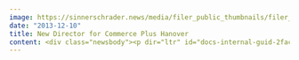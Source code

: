 ```yaml
---
image: https://sinnerschrader.news/media/filer_public_thumbnails/filer_public/97/b8/97b8cfba-9953-4411-ad29-4271f46215f4/varfoldersdjk8pxf42x64d8fxslz8jcc8fc0000gnttmpjcu8da__480x288_q85_crop_subsampling-2_upscale.png
date: "2013-12-10"
title: New Director for Commerce Plus Hanover
content: <div class="newsbody"><p dir="ltr" id="docs-internal-guid-2fac0ab0-dbb5-2e8f-b5ae-b4376938da58">Online agency Commerce Plus appoints e-commerce expert Philipp Wengenroth Unit Director in Hanover. 40-year-old Wengenroth will share management duties in the Hanover office with Dimitri Gatowski. Wengenroth has been Senior Project Manager and Consultant at  Commerce Plus since 2011. Among his new duties are the stategic development of Magento for the Hanover office, the development of mobile shop solutions and further development for Hanover's current clients Bellybutton, Wein &amp; Vinos and expert.</p><p dir="ltr">Philipp Wengenroth began his professional career as Show Planner for RTL Shop where he developed teleshopping formats. He soon recognized the prospect of digital sales and led e-commerce for RTL Shop for six years. Wengenroth gained further experience as a freelance consultant for e-commerce projects between 2009 and 2011 which he has been sharing with Commerce Plus and their clients since 2011.</p><p dir="ltr"><a href="http&#58;//www.commerce-plus.com/files/2013/12/CommercePlus_PhilippWengenroth_highres.jpg" target="_blank">Download Photo High Quality.</a></p><p dir="ltr"><strong>Contact<br/></strong>Commerce Plus GmbH<br/>Marketing &amp; PR<br/>Sebastian Kehr<br/>+49 40 24828 751<br/><a href="mailto&#58;sebastian.kehr@commerce-plus.com" target="_blank">kehr@commerce-plus.com</a></p><p dir="ltr"><a href="http&#58;//www.commerce-plus.com">http&#58;//www.commerce-plus.com</a></p><p dir="ltr"><a href="https://twitter.com/commerceplus1">https://twitter.com/commerceplus1</a></p><p dir="ltr"><a href="http&#58;//www.facebook.com/commerceplus1">http&#58;//www.facebook.com/commerceplus1</a></p><p dir="ltr"><a href="http&#58;//google.com/+commerce-plus">http&#58;//google.com/+commerce-plus</a></p><p><a class="news-backlink" href="/en/"><svg class="svg-ico svg-ico--arrow-left"><use xlink&#58;href="#arrow-down"></use></svg>Back to the overview</a></p></div>
---
```

